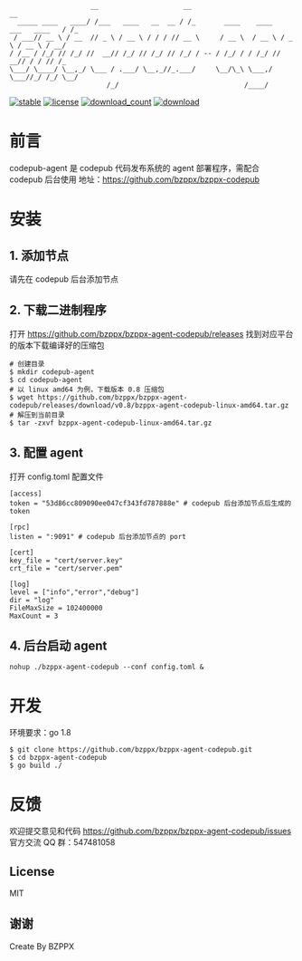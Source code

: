 ```
                    __                     __                                     __
  _____ ____   ____/ /___   ____   __  __ / /_       ____    ____   ___   ____   / /_
 / ___// __ \ / __  // _ \ / __ \ / / / // __ \     / __ \  / __ \ / _ \ / __ \ / __/
/ /__ / /_/ // /_/ //  __// /_/ // /_/ // /_/ / -- / /_/ / / /_/ //  __// / / // /_
\___/ \____/ \__,_/ \___ / .___/ \__,_//_.___/     \__/\_\ \___,/ \___//_/ /_/ \__/
                        /_/                               /____/
```

[![stable](https://img.shields.io/badge/stable-stable-green.svg)](https://github.com/bzppx/bzppx-agent-codepub/) [![license](https://img.shields.io/github/license/bzppx/bzppx-agent-codepub.svg?style=plastic)]() [![download_count](https://img.shields.io/github/downloads/bzppx/bzppx-agent-codepub/total.svg?style=plastic)](https://github.com/bzppx/bzppx-agent-codepub/releases) [![download](https://img.shields.io/github/release/bzppx/bzppx-agent-codepub.svg?style=plastic)](https://github.com/bzppx/bzppx-agent-codepub/releases)

# 前言
codepub-agent 是 codepub 代码发布系统的 agent 部署程序，需配合 codepub 后台使用
地址：https://github.com/bzppx/bzppx-codepub

# 安装

## 1. 添加节点
请先在 codepub 后台添加节点

## 2. 下载二进制程序
打开 https://github.com/bzppx/bzppx-agent-codepub/releases 找到对应平台的版本下载编译好的压缩包

```
# 创建目录
$ mkdir codepub-agent
$ cd codepub-agent
# 以 linux amd64 为例，下载版本 0.8 压缩包
$ wget https://github.com/bzppx/bzppx-agent-codepub/releases/download/v0.8/bzppx-agent-codepub-linux-amd64.tar.gz
# 解压到当前目录
$ tar -zxvf bzppx-agent-codepub-linux-amd64.tar.gz
```

## 3. 配置 agent

打开 config.toml 配置文件

```
[access]
token = "53d86cc809090ee047cf343fd787888e" # codepub 后台添加节点后生成的 token

[rpc]
listen = ":9091" # codepub 后台添加节点的 port

[cert]
key_file = "cert/server.key"
crt_file = "cert/server.pem"

[log]
level = ["info","error","debug"]
dir = "log"
FileMaxSize = 102400000
MaxCount = 3
```

## 4. 后台启动 agent
```
nohup ./bzppx-agent-codepub --conf config.toml &
```

# 开发

环境要求：go 1.8
```
$ git clone https://github.com/bzppx/bzppx-agent-codepub.git
$ cd bzppx-agent-codepub
$ go build ./
```

# 反馈

欢迎提交意见和代码 https://github.com/bzppx/bzppx-agent-codepub/issues
官方交流 QQ 群：547481058

## License

MIT

谢谢
---
Create By BZPPX